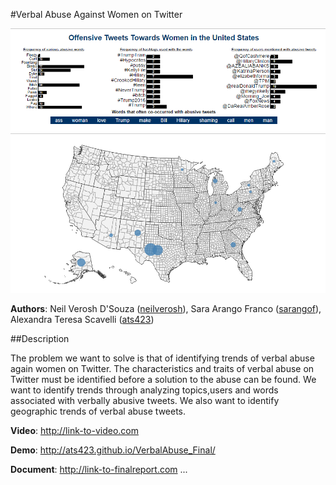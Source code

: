 #Verbal Abuse Against Women on Twitter


![alt text](https://raw.githubusercontent.com/NYU-CS6313-SPRING2016/Group-2-INET-Twitter-Verbal-Abuse/master/Map.png "Screenshot")


**Authors**: Neil Verosh D'Souza ([neilverosh](https://github.com/neilverosh)), Sara Arango Franco ([sarangof](https://github.com/sarangof)), Alexandra Teresa Scavelli ([ats423](https://github.com/ats423))

##Description

The problem we want to solve is that of identifying trends of verbal abuse again women on Twitter. The characteristics and traits of verbal abuse on Twitter must be identified before a solution to the abuse can be found. We want to identify trends through analyzing topics,users and words associated with verbally abusive tweets. We also want to identify geographic trends of verbal abuse tweets.

**Video**: http://link-to-video.com

**Demo**: http://ats423.github.io/VerbalAbuse_Final/

**Document**: http://link-to-finalreport.com ...



